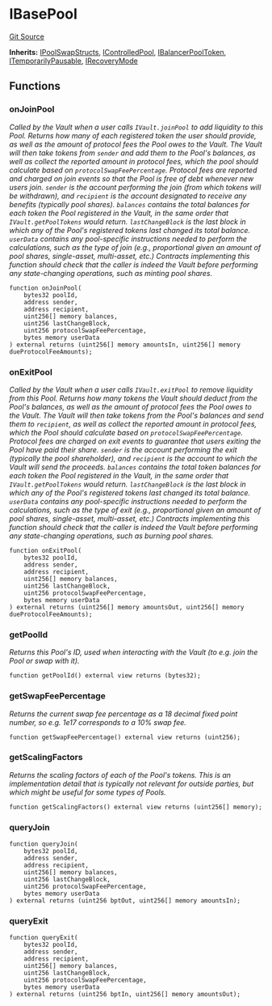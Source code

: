 # IBasePool
[Git Source](https://github.com/Increment-Finance/peripheral-contracts/blob/45559668fd9e29384d52be9948eb4e35f7e92b00/contracts/interfaces/balancer/IWeightedPool.sol)

**Inherits:**
[IPoolSwapStructs](/contracts/interfaces/balancer/IWeightedPool.sol/interface.IPoolSwapStructs.md), [IControlledPool](/contracts/interfaces/balancer/IWeightedPool.sol/interface.IControlledPool.md), [IBalancerPoolToken](/contracts/interfaces/balancer/IWeightedPool.sol/interface.IBalancerPoolToken.md), [ITemporarilyPausable](/contracts/interfaces/balancer/IVault.sol/interface.ITemporarilyPausable.md), [IRecoveryMode](/contracts/interfaces/balancer/IWeightedPool.sol/interface.IRecoveryMode.md)


## Functions
### onJoinPool

*Called by the Vault when a user calls `IVault.joinPool` to add liquidity to this Pool. Returns how many of
each registered token the user should provide, as well as the amount of protocol fees the Pool owes to the Vault.
The Vault will then take tokens from `sender` and add them to the Pool's balances, as well as collect
the reported amount in protocol fees, which the pool should calculate based on `protocolSwapFeePercentage`.
Protocol fees are reported and charged on join events so that the Pool is free of debt whenever new users join.
`sender` is the account performing the join (from which tokens will be withdrawn), and `recipient` is the account
designated to receive any benefits (typically pool shares). `balances` contains the total balances
for each token the Pool registered in the Vault, in the same order that `IVault.getPoolTokens` would return.
`lastChangeBlock` is the last block in which *any* of the Pool's registered tokens last changed its total
balance.
`userData` contains any pool-specific instructions needed to perform the calculations, such as the type of
join (e.g., proportional given an amount of pool shares, single-asset, multi-asset, etc.)
Contracts implementing this function should check that the caller is indeed the Vault before performing any
state-changing operations, such as minting pool shares.*


```solidity
function onJoinPool(
    bytes32 poolId,
    address sender,
    address recipient,
    uint256[] memory balances,
    uint256 lastChangeBlock,
    uint256 protocolSwapFeePercentage,
    bytes memory userData
) external returns (uint256[] memory amountsIn, uint256[] memory dueProtocolFeeAmounts);
```

### onExitPool

*Called by the Vault when a user calls `IVault.exitPool` to remove liquidity from this Pool. Returns how many
tokens the Vault should deduct from the Pool's balances, as well as the amount of protocol fees the Pool owes
to the Vault. The Vault will then take tokens from the Pool's balances and send them to `recipient`,
as well as collect the reported amount in protocol fees, which the Pool should calculate based on
`protocolSwapFeePercentage`.
Protocol fees are charged on exit events to guarantee that users exiting the Pool have paid their share.
`sender` is the account performing the exit (typically the pool shareholder), and `recipient` is the account
to which the Vault will send the proceeds. `balances` contains the total token balances for each token
the Pool registered in the Vault, in the same order that `IVault.getPoolTokens` would return.
`lastChangeBlock` is the last block in which *any* of the Pool's registered tokens last changed its total
balance.
`userData` contains any pool-specific instructions needed to perform the calculations, such as the type of
exit (e.g., proportional given an amount of pool shares, single-asset, multi-asset, etc.)
Contracts implementing this function should check that the caller is indeed the Vault before performing any
state-changing operations, such as burning pool shares.*


```solidity
function onExitPool(
    bytes32 poolId,
    address sender,
    address recipient,
    uint256[] memory balances,
    uint256 lastChangeBlock,
    uint256 protocolSwapFeePercentage,
    bytes memory userData
) external returns (uint256[] memory amountsOut, uint256[] memory dueProtocolFeeAmounts);
```

### getPoolId

*Returns this Pool's ID, used when interacting with the Vault (to e.g. join the Pool or swap with it).*


```solidity
function getPoolId() external view returns (bytes32);
```

### getSwapFeePercentage

*Returns the current swap fee percentage as a 18 decimal fixed point number, so e.g. 1e17 corresponds to a
10% swap fee.*


```solidity
function getSwapFeePercentage() external view returns (uint256);
```

### getScalingFactors

*Returns the scaling factors of each of the Pool's tokens. This is an implementation detail that is typically
not relevant for outside parties, but which might be useful for some types of Pools.*


```solidity
function getScalingFactors() external view returns (uint256[] memory);
```

### queryJoin


```solidity
function queryJoin(
    bytes32 poolId,
    address sender,
    address recipient,
    uint256[] memory balances,
    uint256 lastChangeBlock,
    uint256 protocolSwapFeePercentage,
    bytes memory userData
) external returns (uint256 bptOut, uint256[] memory amountsIn);
```

### queryExit


```solidity
function queryExit(
    bytes32 poolId,
    address sender,
    address recipient,
    uint256[] memory balances,
    uint256 lastChangeBlock,
    uint256 protocolSwapFeePercentage,
    bytes memory userData
) external returns (uint256 bptIn, uint256[] memory amountsOut);
```

